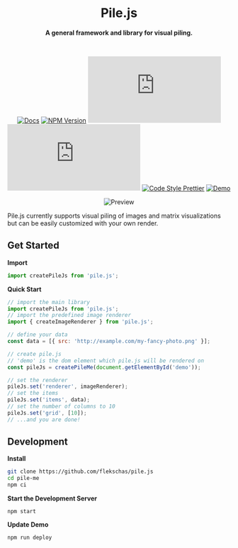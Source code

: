 <h1 align="center">
  Pile.js
</h1>

<div align="center">
  
  **A general framework and library for visual piling.**
  
</div>

<br/>

<div align="center">
  
  [![Docs](https://img.shields.io/badge/docs-📖-7fcaff.svg?style=flat-square&color=7fd4ff)](https://github.com/flekschas/pile.js/blob/master/DOCS.md)
  [![NPM Version](https://img.shields.io/npm/v/pile.js.svg?style=flat-square&color=7f99ff)](https://npmjs.org/package/pile.js)
  [![Build Status](https://img.shields.io/travis/flekschas/pile.js?color=a17fff&style=flat-square)](https://travis-ci.org/flekschas/pile.js/)
  [![File Size](https://img.shields.io/bundlephobia/minzip/pile.js?style=flat-square&color=e17fff&label=gzipped%20size)](https://unpkg.com/pile.js)
  [![Code Style Prettier](https://img.shields.io/badge/code%20style-prettier-ff7fe1.svg?style=flat-square)](https://github.com/prettier/prettier#readme)
  [![Demo](https://img.shields.io/badge/demo-👍-ff7fa5.svg?style=flat-square)](https://flekschas.github.io/pile.js/)
  
</div>

<div align="center">
  
  ![Preview](https://user-images.githubusercontent.com/932103/65613151-8107e980-df83-11e9-86bf-72be591fe284.gif)
  
</div>

Pile.js currently supports visual piling of images and matrix visualizations but can be easily customized with your own render.

## Get Started

**Import**

```javascript
import createPileJs from 'pile.js';
```

**Quick Start**

```javascript
// import the main library
import createPileJs from 'pile.js';
// import the predefined image renderer
import { createImageRenderer } from 'pile.js';

// define your data
const data = [{ src: 'http://example.com/my-fancy-photo.png' }];

// create pile.js
// 'demo' is the dom element which pile.js will be rendered on
const pileJs = createPileMe(document.getElementById('demo'));

// set the renderer
pileJs.set('renderer', imageRenderer);
// set the items
pileJs.set('items', data);
// set the number of columns to 10
pileJs.set('grid', [10]);
// ...and you are done!
```

## Development

**Install**

```bash
git clone https://github.com/flekschas/pile.js
cd pile-me
npm ci
```

**Start the Development Server**

```
npm start
```

**Update Demo**

```
npm run deploy
```
